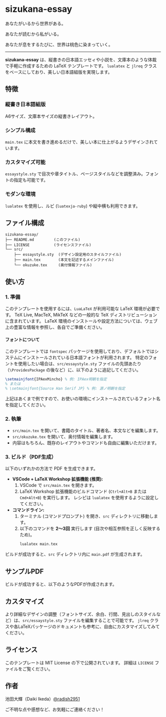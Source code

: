 # sizukana-essay

あなたがいるから世界がある。

あなたが読むから私がいる。

あなたが息をするたびに、世界は桃色に染まっていく。

---

**sizukana-essay** は、縦書きの日本語エッセィや小説を、文庫本のような体裁で手軽に作成するための LaTeX テンプレートです。
`lualatex` と `jlreq` クラスをベースにしており、美しい日本語組版を実現します。

## 特徴

### 縦書き日本語組版
A6サイズ、文庫本サイズの縦書きレイアウト。

### シンプル構成
`main.tex` に本文を書き進めるだけで、美しい本に仕上がるようデザインされています。

### カスタマイズ可能
`essaystyle.sty` で目次や章タイトル、ページスタイルなどを調整済み。フォントの指定も可能です。
### モダンな環境
`lualatex` を使用し、ルビ (`luatexja-ruby`) や縦中横も利用できます。

## ファイル構成
```
sizukana-essay/
├── README.md         (このファイル)
├── LICENSE           (ライセンスファイル)
└── src/
    ├── essaystyle.sty  (デザイン設定用のスタイルファイル)
    ├── main.tex        (本文を記述するメインファイル)
    └── okuzuke.tex     (奥付情報ファイル)
```

## 使い方

### 1. 準備
このテンプレートを使用するには、`LuaLaTeX` が利用可能な LaTeX 環境が必要です。
TeX Live, MacTeX, MikTeX などの一般的な TeX ディストリビューションに含まれています。
LaTeX 環境のインストールや設定方法については、ウェブ上の豊富な情報を参照し、各自でご準備ください。

#### フォントについて
このテンプレートでは `fontspec` パッケージを使用しており、デフォルトではシステムにインストールされている日本語フォントが利用されます。
特定のフォントを使用したい場合は、`src/essaystyle.sty` ファイルの先頭あたり（`\ProvidesPackage` の後など）に、以下のように追記してください。

```latex
\setmainjfont{IPAexMincho} % 例: IPAex明朝を指定
% または
% \setmainjfont{Source Han Serif JP} % 例: 源ノ明朝を指定
```
上記はあくまで例ですので、お使いの環境にインストールされているフォント名を指定してください。

### 2. 執筆
-   `src/main.tex` を開いて、書籍のタイトル、著者名、本文などを編集します。
-   `src/okuzuke.tex` を開いて、奥付情報を編集します。
-   内容はもちろん、既存のレイアウトやコマンドも自由に編集いただけます。

### 3. ビルド（PDF生成）
以下のいずれかの方法で PDF を生成できます。

-   **VSCode + LaTeX Workshop 拡張機能 (推奨):**
    1.  VSCode で `src/main.tex` を開きます。
    2.  LaTeX Workshop 拡張機能のビルドコマンド (`Ctrl+Alt+B` または `Cmd+Alt+B`) を実行します。
        レシピは `lualatex` を使用するように設定してください。
-   **コマンドライン:**
    1.  ターミナル (コマンドプロンプト) を開き、`src` ディレクトリに移動します。
    2.  以下のコマンドを **2〜3回** 実行します (目次や相互参照を正しく反映するため)。
        ```bash
        lualatex main.tex
        ```

ビルドが成功すると、`src` ディレクトリ内に `main.pdf` が生成されます。

## サンプルPDF
ビルドが成功すると、以下のようなPDFが作成されます。

## カスタマイズ
より詳細なデザインの調整（フォントサイズ、余白、行間、見出しのスタイルなど）は、`src/essaystyle.sty` ファイルを編集することで可能です。
`jlreq` クラスや各LaTeXパッケージのドキュメントも参考に、自由にカスタマイズしてみてください。

## ライセンス
このテンプレートは MIT License の下で公開されています。
詳細は `LICENSE` ファイルをご覧ください。

## 作者
池田大輝（Daiki Ikeda）[@radish2951](https://twitter.com/radish2951)

ご不明な点や感想など、お気軽にご連絡ください！
